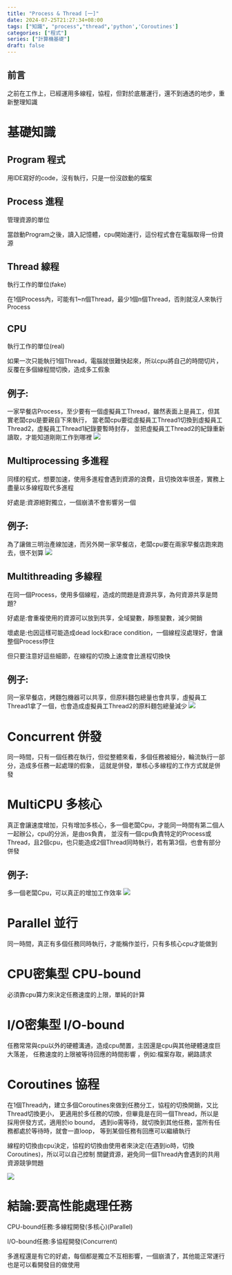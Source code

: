 ```yaml
---
title: "Process & Thread [一]"
date: 2024-07-25T21:27:34+08:00
tags: ["知識", "process","thread",'python','Coroutines']
categories: ["程式"]
series: ["計算機基礎"]
draft: false
---
```


## 前言
之前在工作上，已經運用多線程，協程，但對於底層運行，還不到通透的地步，重新整理知識

# 基礎知識

## Program 程式
用IDE寫好的code，沒有執行，只是一份沒啟動的檔案

## Process 進程
管理資源的單位

當啟動Program之後，讀入記憶體，cpu開始運行，這份程式會在電腦取得一份資源

## Thread 線程
執行工作的單位(fake)

在1個Process內，可能有1~n個Thread，最少1個n個Thread，否則就沒人來執行Process

## CPU
執行工作的單位(real)

如果一次只能執行1個Thread，電腦就很難快起來，所以cpu將自己的時間切片，反覆在多個線程間切換，造成多工假象

## 例子:
一家早餐店Process，至少要有一個虛擬員工Thread，雖然表面上是員工，但其實老闆cpu是要親自下來執行，
當老闆cpu要從虛擬員工Thread1切換到虛擬員工Thread2，虛擬員工Thread1紀錄要暫時封存，
並把虛擬員工Thread2的紀錄重新讀取，才能知道剛剛工作到哪裡
![](/web_img/process_and_thread1.jpg)

## Multiprocessing 多進程
同樣的程式，想要加速，使用多進程會遇到資源的浪費，且切換效率很差，實務上盡量以多線程取代多進程

好處是:資源絕對獨立，一個崩潰不會影響另一個

## 例子:
為了讓做三明治產線加速，而另外開一家早餐店，老闆cpu要在兩家早餐店跑來跑去，很不划算
![](/web_img/process_and_thread2.jpg)

## Multithreading 多線程
在同一個Process，使用多個線程，造成的問題是資源共享，為何資源共享是問題?

好處是:會重複使用的資源可以放到共享，全域變數，靜態變數，減少開銷

壞處是:也因這樣可能造成dead lock和race condition，一個線程沒處理好，會讓整個Process停住

但只要注意好這些細節，在線程的切換上速度會比進程切換快

## 例子:
同一家早餐店，烤麵包機器可以共享，但原料麵包總量也會共享，虛擬員工Thread1拿了一個，也會造成虛擬員工Thread2的原料麵包總量減少
![](/web_img/process_and_thread3.jpg)


# Concurrent 併發
同一時間，只有一個任務在執行，但從整體來看，多個任務被細分，輪流執行一部分，造成多任務一起處理的假象，
這就是併發，單核心多線程的工作方式就是併發

# MultiCPU 多核心 
真正會讓速度增加，只有增加多核心，多一個老闆Cpu，才能同一時間有第二個人一起辦公，cpu的分派，是由os負責，
並沒有一個cpu負責特定的Process或Thread，且2個cpu，也只能造成2個Thread同時執行，若有第3個，也會有部分併發

## 例子:
多一個老闆Cpu，可以真正的增加工作效率
![](/web_img/process_and_thread4.jpg)

# Parallel 並行
同一時間，真正有多個任務同時執行，才能稱作並行，只有多核心cpu才能做到

# CPU密集型 CPU-bound
必須靠cpu算力來決定任務速度的上限，單純的計算

# I/O密集型 I/O-bound
任務常常與cpu以外的硬體溝通，造成cpu閒置，主因還是cpu與其他硬體速度巨大落差，
任務速度的上限被等待回應的時間影響 ，例如:檔案存取，網路請求

# Coroutines 協程
在1個Thread內，建立多個Coroutines來做到任務分工，協程的切換開銷，又比Thread切換更小，
更適用於多任務的切換，但畢竟是在同一個Thread，所以是採用併發方式，適用於io bound，
遇到io需等待，就切換到其他任務，當所有任務都處於等待時，就會一直loop，
等到某個任務有回應可以繼續執行

線程的切換由cpu決定，協程的切換由使用者來決定(在遇到io時，切換Coroutines)，所以可以自己控制
關鍵資源，避免同一個Thread內會遇到的共用資源競爭問題

![](/web_img/process_and_thread5.jpg)

# 結論:要高性能處理任務
CPU-bound任務:多線程開發(多核心)(Parallel) 

I/O-bound任務:多協程開發(Concurrent)

多進程還是有它的好處，每個都是獨立不互相影響，一個崩潰了，其他能正常運行也是可以看開發目的做使用